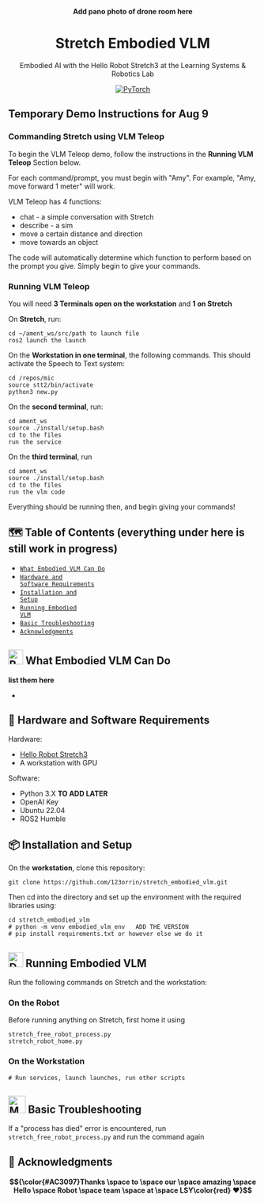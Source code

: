 <div align="center">
  
__Add pano photo of drone room here__
# Stretch Embodied VLM
Embodied AI with the Hello Robot Stretch3 at the Learning Systems & Robotics Lab

[![PyTorch](https://img.shields.io/badge/Videos-db6a4b.svg?style=for-the-badge&logo=airplayvideo)](https://shattereddisk.github.io/rickroll/rickroll.mp4)

</div>

## Temporary Demo Instructions for Aug 9


### Commanding Stretch using VLM Teleop
To begin the VLM Teleop demo, follow the instructions in the **Running VLM Teleop** Section below.

For each command/prompt, you must begin with "Amy". For example, "Amy, move forward 1 meter" will work.

VLM Teleop has 4 functions:
- chat - a simple conversation with Stretch
- describe - a sim
- move a certain distance and direction
- move towards an object

The code will automatically determine which function to perform based on the prompt you give. Simply begin to give your commands.



### Running VLM Teleop
You will need **3 Terminals open on the workstation** and **1 on Stretch**

On **Stretch**, run:
```
cd ~/ament_ws/src/path to launch file
ros2 launch the launch
```

On the **Workstation in one terminal**, the following commands. This should activate the Speech to Text system:
```
cd /repos/mic
source stt2/bin/activate
python3 new.py
```

On the **second terminal**, run:
```
cd ament_ws
source ./install/setup.bash
cd to the files
run the service
```

On the **third terminal**, run
```
cd ament_ws
source ./install/setup.bash
cd to the files
run the vlm code
```

Everything should be running then, and begin giving your commands!


## 🗺️ Table of Contents (everything under here is still work in progress)
- [<code>What Embodied VLM Can Do
 </code>](#-what-embodied-vlm-can-do)
- [<code>Hardware and Software Requirements</code>](#-hardware-and-software-requirements)
- [<code>Installation and Setup</code>](#-installation-and-setup)
- [<code>Running Embodied VLM</code>](#-running-embodied-vlm)
- [<code>Basic Troubleshooting </code>](#-basic-troubleshooting)
- [<code>Acknowledgments</code>](#-acknowledgments)


## <img src="https://raw.githubusercontent.com/Tarikul-Islam-Anik/Animated-Fluent-Emojis/master/Emojis/Smilies/Robot.png" alt="Robot" width="30" height="30" /> What Embodied VLM Can Do


__list them here__

*

## 📗 Hardware and Software Requirements
Hardware:
* [Hello Robot Stretch3](https://hello-robot.com/) 
* A workstation with GPU 

Software:
* Python 3.X __TO ADD LATER__
* OpenAI Key
* Ubuntu 22.04
* ROS2 Humble

## 📦 Installation and Setup

On the __workstation__, clone this repository:
```
git clone https://github.com/123orrin/stretch_embodied_vlm.git
```

Then cd into the directory and set up the environment with the required libraries using:
```
cd stretch_embodied_vlm
# python -m venv embodied_vlm_env   ADD THE VERSION 
# pip install requirements.txt or however else we do it
```


## <img src="https://raw.githubusercontent.com/Tarikul-Islam-Anik/Animated-Fluent-Emojis/master/Emojis/Objects/Desktop%20Computer.png" alt="Desktop Computer" width="30" height="30" /> Running Embodied VLM
Run the following commands on Stretch and the workstation:

### On the Robot

Before running anything on Stretch, first home it using
```
stretch_free_robot_process.py
stretch_robot_home.py
```

### On the Workstation

```
# Run services, launch launches, run other scripts
```


## <img src="https://raw.githubusercontent.com/Tarikul-Islam-Anik/Animated-Fluent-Emojis/master/Emojis/People%20with%20professions/Man%20Mechanic%20Light%20Skin%20Tone.png" alt="Man Mechanic Light Skin Tone" width="35" height="35" /> Basic Troubleshooting

If a "process has died" error is encountered, run ```stretch_free_robot_process.py``` and run the command again


## 📢 Acknowledgments
#### $${\color{#AC3097}Thanks \space to \space our \space amazing \space Hello \space Robot \space team \space at \space LSY\color{red} ❤️}$$
